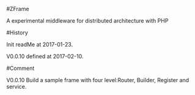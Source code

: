 #ZFrame

A experimental middleware for distributed architecture with PHP

#History

Init readMe at 2017-01-23.

V0.0.10 defined at 2017-02-10.

#Comment

V0.0.10
Build a sample frame with four level:Router, Builder, Register and service.
